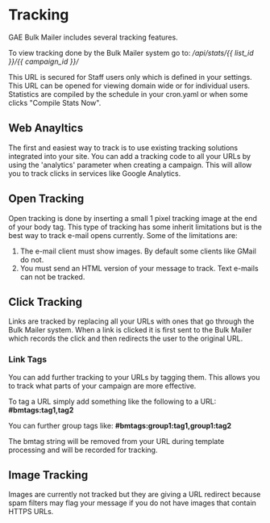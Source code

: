 # Tracking
GAE Bulk Mailer includes several tracking features.

To view tracking done by the Bulk Mailer system go to: _/api/stats/{{ list_id }}/{{ campaign_id }}/_

This URL is secured for Staff users only which is defined in
your settings.  This URL can be opened for viewing domain wide or for individual users.  Statistics are compiled
by the schedule in your cron.yaml or when some clicks "Compile Stats Now".

## Web Anayltics
The first and easiest way to track is to use existing tracking solutions integrated into your site.
You can add a tracking code to all your URLs by using the 'analytics' parameter when creating a campaign. This will 
allow you to track clicks in services like Google Analytics.

## Open Tracking
Open tracking is done by inserting a small 1 pixel tracking image at the end of your body tag. This type of 
tracking has some inherit limitations but is the best way to track e-mail opens currently.
Some of the limitations are:
1. The e-mail client must show images.  By default some clients like GMail do not.
2. You must send an HTML version of your message to track.  Text e-mails can not be tracked.

## Click Tracking
Links are tracked by replacing all your URLs with ones that go through the Bulk Mailer system.  When a link is 
clicked it is first sent to the Bulk Mailer which records the click and then redirects the user to the original
URL.

### Link Tags
You can add further tracking to your URLs by tagging them. This allows you to track what parts of your campaign
are more effective.

To tag a URL simply add something like the following to a URL: **#bmtags:tag1,tag2**

You can further group tags like: **#bmtags:group1:tag1,group1:tag2**

The bmtag string will be removed from your URL during template processing and will be recorded for tracking.

## Image Tracking
Images are currently not tracked but they are giving a URL redirect because spam filters may flag your message
if you do not have images that contain HTTPS URLs.
